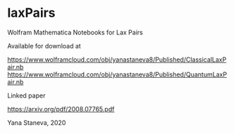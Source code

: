 # laxPairs
Wolfram Mathematica Notebooks for Lax Pairs

Available for download at 

https://www.wolframcloud.com/obj/yanastaneva8/Published/ClassicalLaxPair.nb
https://www.wolframcloud.com/obj/yanastaneva8/Published/QuantumLaxPair.nb

Linked paper 

https://arxiv.org/pdf/2008.07765.pdf

Yana Staneva, 2020
